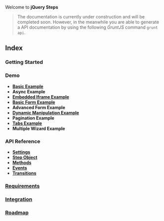 Welcome to **jQuery Steps**

> The documentation is currently under construction and will be completed soon.
> However, in the meanwhile you are able to generate a API documentation by using the following *GruntJS* command `grunt api`.

## Index

### Getting Started

### Demo

* **[Basic Example](http://rstaib.github.io/jquery-steps/basic.html)**
* **Async Example**
* **[Embedded Iframe Example](http://rstaib.github.io/jquery-steps/iframe.html)**
* **[Basic Form Example](http://rstaib.github.io/jquery-steps/basic-form.html)**
* **Advanced Form Example**
* **[Dynamic Manipulation Example](http://rstaib.github.io/jquery-steps/add-remove.html)**
* **Pagination Example**
* **[Tabs Example](http://rstaib.github.io/jquery-steps/tabs.html)**
* **Multiple Wizard Example**


### API Reference

* **[Settings](https://github.com/rstaib/jquery-steps/wiki/Settings)**
* **[Step Object](https://github.com/rstaib/jquery-steps/wiki/Step-Object)**
* **[Methods](https://github.com/rstaib/jquery-steps/wiki/Methods)**
* **[Events](https://github.com/rstaib/jquery-steps/wiki/Settings#Events)**
* **[Transitions](https://github.com/rstaib/jquery-steps/wiki/Settings#Events)**

### [Requirements](https://github.com/rstaib/jquery-steps/wiki/Requirements)

### [Integration](https://github.com/rstaib/jquery-steps/wiki/Integration)

### [Roadmap](https://github.com/rstaib/jquery-steps/wiki/Roadmap)